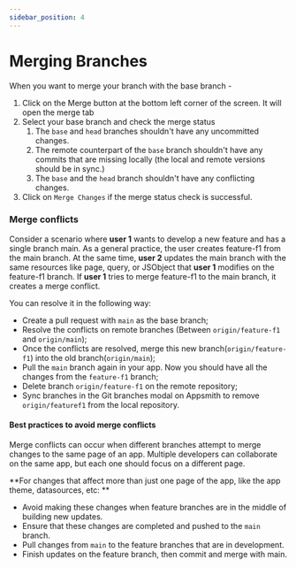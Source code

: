 ```yaml
---
sidebar_position: 4
---
```

# Merging Branches

When you want to merge your branch with the base branch -

1. Click on the Merge button at the bottom left corner of the screen. It will open the merge tab
2. Select your base branch and check the merge status
   1. The `base` and `head` branches shouldn't have any uncommitted changes.
   2. The remote counterpart of the `base` branch shouldn't have any commits that are missing locally (the local and remote versions should be in sync.)
   3. The `base` and the `head` branch shouldn't have any conflicting changes.
3. Click on `Merge Changes` if the merge status check is successful.

### Merge conflicts

Consider a scenario where **user 1** wants to develop a new feature and has a single branch main. As a general practice, the user creates feature-f1 from the main branch. At the same time, **user 2** updates the main branch with the same resources like page, query, or JSObject that **user 1** modifies on the feature-f1 branch. If **user 1** tries to merge feature-f1 to the main branch, it creates a merge conflict.

You can resolve it in the following way:

* Create a pull request with `main` as the base branch;
* Resolve the conflicts on remote branches (Between `origin/feature-f1` and `origin/main`);
* Once the conflicts are resolved, merge this new branch(`origin/feature-f1`) into the old branch(`origin/main`);
* Pull the `main` branch again in your app. Now you should have all the changes from the `feature-f1` branch;
* Delete branch `origin/feature-f1` on the remote repository;
* Sync branches in the Git branches modal on Appsmith to remove `origin/featuref1` from the local repository.

#### Best practices to avoid merge conflicts
Merge conflicts can occur when different branches attempt to merge changes to the same page of an app. Multiple developers can collaborate on the same app, but each one should focus on a different page.

**For changes that affect more than just one page of the app, like the app theme, datasources, etc: **

* Avoid making these changes when feature branches are in the middle of building new updates.
* Ensure that these changes are completed and pushed to the `main` branch.
* Pull changes from `main` to the feature branches that are in development.
* Finish updates on the feature branch, then commit and merge with main.

